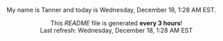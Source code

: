 My name is Tanner and today is Wednesday, December 18, 1:28 AM EST.

<p align="center">This <i>README</i> file is generated <b>every 3 hours</b>!</br>Last refresh: Wednesday, December 18, 1:28 AM EST<br /></p>
